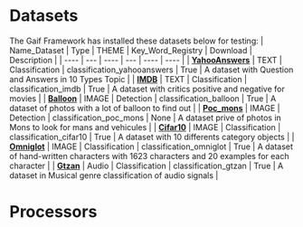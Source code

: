 # Datasets
The Gaif Framework has installed these datasets below for testing:
| Name_Dataset | Type | THEME | Key_Word_Registry | Download | Description |
| ---- | --- | ---- | --- | ---- | ---- |
| [**YahooAnswers**](/YahooAnswers.md) | TEXT | Classification | classification_yahooanswers | True | A dataset with Question and Answers in 10 Types Topic |
| [**IMDB**](/IMDB.md) | TEXT | Classification | classification_imdb | True | A dataset with critics positive and negative for movies | 
| [**Balloon**](/Balloon.md) | IMAGE | Detection | classification_balloon | True | A dataset of photos with a lot of balloon to find out |
| [**Poc_mons**](/Poc_mons.md) | IMAGE | Detection | classification_poc_mons | None | A dataset prive of photos in Mons to look for mans and vehicules |
| [**Cifar10**](/Cifar10.md) | IMAGE | Classification | classification_cifar10 | True | A dataset with 10 differents category objects |
| [**Omniglot**](/Omniglot.md) | IMAGE | Classification | classification_omniglot | True | A dataset of hand-written characters with 1623 characters and 20 examples for each character |
| [**Gtzan**](/Gtzan.md) | Audio | Classification | classification_gtzan | True | A dataset in Musical genre classification of audio signals |

# Processors



